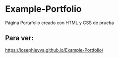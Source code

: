 # Example-Portfolio
Página Portafolio creado con HTML y CSS de prueba

## Para ver:
https://josephleyva.github.io/Example-Portfolio/
